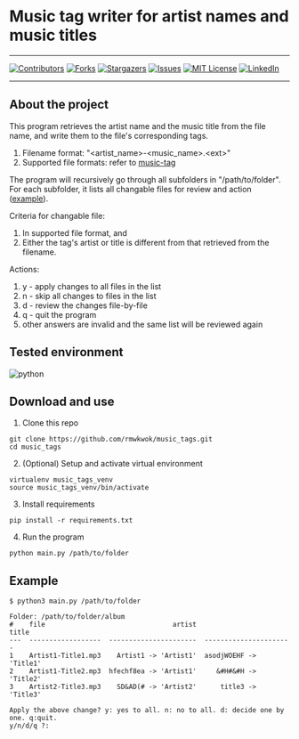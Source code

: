 
# Music tag writer for artist names and music titles

------

[![Contributors][contributors-shield]][contributors-url]
[![Forks][forks-shield]][forks-url]
[![Stargazers][stars-shield]][stars-url]
[![Issues][issues-shield]][issues-url]
[![MIT License][license-shield]][license-url]
[![LinkedIn][linkedin-shield]][linkedin-url]

------

## About the project

This program retrieves the artist name and the music title from the file name, and write them to the file's corresponding tags.

1. Filename format: "\<artist_name>-\<music_name>.\<ext>"
2. Supported file formats: refer to [music-tag][musictag-url]

The program will recursively go through all subfolders in "/path/to/folder". For each subfolder, it lists all changable files for review and action ([example](#example)).

Criteria for changable file:

1. In supported file format, and
2. Either the tag's artist or title is different from that retrieved from the filename.

Actions:

1. y - apply changes to all files in the list
2. n - skip all changes to files in the list
3. d - review the changes file-by-file
4. q - quit the program
5. other answers are invalid and the same list will be reviewed again

## Tested environment

![python][python-shield]

## Download and use

1. Clone this repo

```
git clone https://github.com/rmwkwok/music_tags.git
cd music_tags
```

2. (Optional) Setup and activate virtual environment

```
virtualenv music_tags_venv
source music_tags_venv/bin/activate
```

3. Install requirements
```
pip install -r requirements.txt
```

4. Run the program
```
python main.py /path/to/folder
```

## Example

```
$ python3 main.py /path/to/folder

Folder: /path/to/folder/album
#    file                                artist                   title
---  ------------------  ----------------------  ----------------------
1    Artist1-Title1.mp3    Artist1 -> 'Artist1'  asodjWOEHF -> 'Title1'
2    Artist1-Title2.mp3  hfechf8ea -> 'Artist1'     &#H#&#H -> 'Title2'
3    Artist2-Title3.mp3    SD&AD(# -> 'Artist2'      title3 -> 'Title3'

Apply the above change? y: yes to all. n: no to all. d: decide one by one. q:quit.
y/n/d/q ?:
```


[contributors-shield]: https://img.shields.io/github/contributors/rmwkwok/music_tags.svg?style=for-the-badge
[contributors-url]: https://github.com/rmwkwok/music_tags/graphs/contributors
[forks-shield]: https://img.shields.io/github/forks/rmwkwok/music_tags.svg?style=for-the-badge
[forks-url]: https://github.com/rmwkwok/music_tags/network/members
[stars-shield]: https://img.shields.io/github/stars/rmwkwok/music_tags.svg?style=for-the-badge
[stars-url]: https://github.com/rmwkwok/music_tags/stargazers
[issues-shield]: https://img.shields.io/github/issues/rmwkwok/music_tags.svg?style=for-the-badge
[issues-url]: https://github.com/rmwkwok/music_tags/issues
[license-shield]: https://img.shields.io/github/license/rmwkwok/music_tags.svg?style=for-the-badge
[license-url]: https://github.com/rmwkwok/music_tags/blob/main/LICENSE
[linkedin-shield]: https://img.shields.io/badge/-LinkedIn-black.svg?style=for-the-badge&logo=linkedin&colorB=555
[linkedin-url]: https://linkedin.com/in/rmwkwok
[python-shield]: https://img.shields.io/badge/python-3.10.12-blue.svg?style=for-the-badge
[musictag-url]: https://pypi.org/project/music-tag/